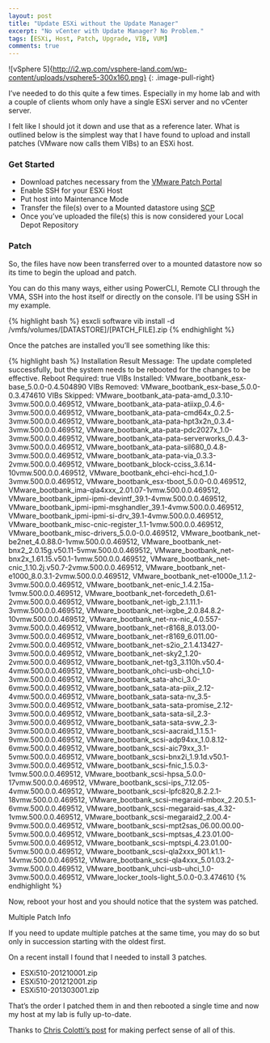 ```yaml
---
layout: post
title: "Update ESXi without the Update Manager"
excerpt: "No vCenter with Update Manager? No Problem."
tags: [ESXi, Host, Patch, Upgrade, VIB, VUM]
comments: true
---
```


![vSphere 5]{http://i2.wp.com/vsphere-land.com/wp-content/uploads/vsphere5-300x160.png}
{: .image-pull-right}

I’ve needed to do this quite a few times. Especially in my home lab and with a couple of clients whom only have a single ESXi server and no vCenter server.

I felt like I should jot it down and use that as a reference later. What is outlined below is the simplest way that I have found to upload and install patches (VMware now calls them VIBs) to an ESXi host.

### Get Started

* Download patches necessary from the [VMware Patch Portal](http://www.vmware.com/patchmgr/findPatch.portal)
* Enable SSH for your ESXi Host
* Put host into Maintenance Mode
* Transfer the file(s) over to a Mounted datastore using [SCP](http://winscp.net/eng/download.php)
* Once you’ve uploaded the file(s) this is now considered your Local Depot Repository

### Patch

So, the files have now been transferred over to a mounted datastore now so its time to begin the upload and patch.

You can do this many ways, either using PowerCLI, Remote CLI through the VMA, SSH into the host itself or directly on the console. I’ll be using SSH in my example.

{% highlight bash %}
esxcli software vib install -d /vmfs/volumes/[DATASTORE]/[PATCH_FILE].zip
{% endhighlight %}

Once the patches are installed you’ll see something like this:

{% highlight bash %}
Installation Result
Message: The update completed successfully, but the system needs to be rebooted for the changes to be effective.
Reboot Required: true
VIBs Installed: VMware_bootbank_esx-base_5.0.0-0.4.504890
VIBs Removed: VMware_bootbank_esx-base_5.0.0-0.3.474610
VIBs Skipped: VMware_bootbank_ata-pata-amd_0.3.10-3vmw.500.0.0.469512, VMware_bootbank_ata-pata-atiixp_0.4.6-3vmw.500.0.0.469512, VMware_bootbank_ata-pata-cmd64x_0.2.5-3vmw.500.0.0.469512, VMware_bootbank_ata-pata-hpt3x2n_0.3.4-3vmw.500.0.0.469512, VMware_bootbank_ata-pata-pdc2027x_1.0-3vmw.500.0.0.469512, VMware_bootbank_ata-pata-serverworks_0.4.3-3vmw.500.0.0.469512, VMware_bootbank_ata-pata-sil680_0.4.8-3vmw.500.0.0.469512, VMware_bootbank_ata-pata-via_0.3.3-2vmw.500.0.0.469512, VMware_bootbank_block-cciss_3.6.14-10vmw.500.0.0.469512, VMware_bootbank_ehci-ehci-hcd_1.0-3vmw.500.0.0.469512, VMware_bootbank_esx-tboot_5.0.0-0.0.469512, VMware_bootbank_ima-qla4xxx_2.01.07-1vmw.500.0.0.469512, VMware_bootbank_ipmi-ipmi-devintf_39.1-4vmw.500.0.0.469512, VMware_bootbank_ipmi-ipmi-msghandler_39.1-4vmw.500.0.0.469512, VMware_bootbank_ipmi-ipmi-si-drv_39.1-4vmw.500.0.0.469512, VMware_bootbank_misc-cnic-register_1.1-1vmw.500.0.0.469512, VMware_bootbank_misc-drivers_5.0.0-0.0.469512, VMware_bootbank_net-be2net_4.0.88.0-1vmw.500.0.0.469512, VMware_bootbank_net-bnx2_2.0.15g.v50.11-5vmw.500.0.0.469512, VMware_bootbank_net-bnx2x_1.61.15.v50.1-1vmw.500.0.0.469512, VMware_bootbank_net-cnic_1.10.2j.v50.7-2vmw.500.0.0.469512, VMware_bootbank_net-e1000_8.0.3.1-2vmw.500.0.0.469512, VMware_bootbank_net-e1000e_1.1.2-3vmw.500.0.0.469512, VMware_bootbank_net-enic_1.4.2.15a-1vmw.500.0.0.469512, VMware_bootbank_net-forcedeth_0.61-2vmw.500.0.0.469512, VMware_bootbank_net-igb_2.1.11.1-3vmw.500.0.0.469512, VMware_bootbank_net-ixgbe_2.0.84.8.2-10vmw.500.0.0.469512, VMware_bootbank_net-nx-nic_4.0.557-3vmw.500.0.0.469512, VMware_bootbank_net-r8168_8.013.00-3vmw.500.0.0.469512, VMware_bootbank_net-r8169_6.011.00-2vmw.500.0.0.469512, VMware_bootbank_net-s2io_2.1.4.13427-3vmw.500.0.0.469512, VMware_bootbank_net-sky2_1.20-2vmw.500.0.0.469512, VMware_bootbank_net-tg3_3.110h.v50.4-4vmw.500.0.0.469512, VMware_bootbank_ohci-usb-ohci_1.0-3vmw.500.0.0.469512, VMware_bootbank_sata-ahci_3.0-6vmw.500.0.0.469512, VMware_bootbank_sata-ata-piix_2.12-4vmw.500.0.0.469512, VMware_bootbank_sata-sata-nv_3.5-3vmw.500.0.0.469512, VMware_bootbank_sata-sata-promise_2.12-3vmw.500.0.0.469512, VMware_bootbank_sata-sata-sil_2.3-3vmw.500.0.0.469512, VMware_bootbank_sata-sata-svw_2.3-3vmw.500.0.0.469512, VMware_bootbank_scsi-aacraid_1.1.5.1-9vmw.500.0.0.469512, VMware_bootbank_scsi-adp94xx_1.0.8.12-6vmw.500.0.0.469512, VMware_bootbank_scsi-aic79xx_3.1-5vmw.500.0.0.469512, VMware_bootbank_scsi-bnx2i_1.9.1d.v50.1-3vmw.500.0.0.469512, VMware_bootbank_scsi-fnic_1.5.0.3-1vmw.500.0.0.469512, VMware_bootbank_scsi-hpsa_5.0.0-17vmw.500.0.0.469512, VMware_bootbank_scsi-ips_7.12.05-4vmw.500.0.0.469512, VMware_bootbank_scsi-lpfc820_8.2.2.1-18vmw.500.0.0.469512, VMware_bootbank_scsi-megaraid-mbox_2.20.5.1-6vmw.500.0.0.469512, VMware_bootbank_scsi-megaraid-sas_4.32-1vmw.500.0.0.469512, VMware_bootbank_scsi-megaraid2_2.00.4-9vmw.500.0.0.469512, VMware_bootbank_scsi-mpt2sas_06.00.00.00-5vmw.500.0.0.469512, VMware_bootbank_scsi-mptsas_4.23.01.00-5vmw.500.0.0.469512, VMware_bootbank_scsi-mptspi_4.23.01.00-5vmw.500.0.0.469512, VMware_bootbank_scsi-qla2xxx_901.k1.1-14vmw.500.0.0.469512, VMware_bootbank_scsi-qla4xxx_5.01.03.2-3vmw.500.0.0.469512, VMware_bootbank_uhci-usb-uhci_1.0-3vmw.500.0.0.469512, VMware_locker_tools-light_5.0.0-0.3.474610
{% endhighlight %}

Now, reboot your host and you should notice that the system was patched.

Multiple Patch Info

If you need to update multiple patches at the same time, you may do so but only in succession starting with the oldest first.

On a recent install I found that I needed to install 3 patches.

* ESXi510-201210001.zip
* ESXi510-201212001.zip
* ESXi510-201303001.zip

That’s the order I patched them in and then rebooted a single time and now my host at my lab is fully up-to-date.

Thanks to [Chris Colotti’s post](http://www.chriscolotti.us/vmware/vsphere/how-to-patch-vsphere-5-esxi-without-update-manager/) for making perfect sense of all of this.
